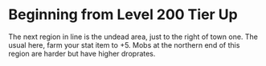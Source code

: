# Beginning from Level 200 Tier Up

The next region in line is the undead area, just to the right of town one. The usual here, farm your stat item to +5. Mobs at the northern end of this region are harder but have higher droprates.

[](https://image.ibb.co/fUL4ke/Undead_Egg.png)
